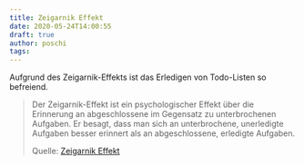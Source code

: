 ```yaml
---
title: Zeigarnik Effekt
date: 2020-05-24T14:00:55
draft: true
author: poschi
tags: 
---
```


Aufgrund des Zeigarnik-Effekts ist das Erledigen von Todo-Listen so befreiend.

> Der Zeigarnik-Effekt ist ein psychologischer Effekt über die Erinnerung an
> abgeschlossene im Gegensatz zu unterbrochenen Aufgaben. Er besagt, dass man
> sich an unterbrochene, unerledigte Aufgaben besser erinnert als an
> abgeschlossene, erledigte Aufgaben. 
>
> Quelle: [Zeigarnik Effekt](https://de.wikipedia.org/wiki/Zeigarnik-Effekt)
